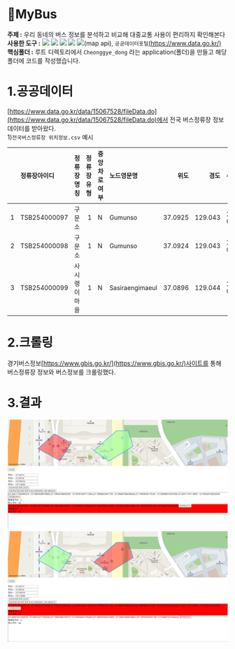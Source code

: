 # 🚌MyBus
<b>주제 :</b> 우리 동네의 버스 정보를 분석하고 비교해 대중교통 사용이 편리하지 확인해본다               
<b>사용한 도구 :</b> <img src="https://img.shields.io/badge/Python-3776AB?style=flat-square&logo=python&logoColor=white"/> <img src="https://img.shields.io/badge/Django-092E20?style=flat-square&logo=django&logoColor=white"/> <img src="https://img.shields.io/badge/Pandas-150458?style=flat-square&logo=pandas&logoColor=white"/> <img src="https://img.shields.io/badge/Javascript-F7DF1E?style=flat-square&logo=javascript&logoColor=black"/> <img src="https://img.shields.io/badge/Kakao-FFCD00?style=flat-square&logo=kakao&logoColor=black"/>(map api), `공공데이터포털`[(https://www.data.go.kr/)](https://www.data.go.kr/)      
<b>핵심폴더 :</b> 루트 디렉토리에서 `Cheonggye_dong` 라는 application(폴더)을 만들고 해당 폴더에 코드를 작성했습니다.         

# 1.공공데이터
[https://www.data.go.kr/data/15067528/fileData.do](https://www.data.go.kr/data/15067528/fileData.do)에서 전국 버스정류장 정보 데이터를 받아왔다.         
1)`전국버스정류장 위치정보.csv` 예시

|    | 정류장아이디   | 정류장 명칭   |   정류장 유형 | 중앙차로 여부   | 노드영문명      |    위도 |    경도 | 수집일시            |   단축아이디 |   도시코드 | 도시명   |
|---:|:---------------|:--------------|--------------:|:----------------|:----------------|--------:|--------:|:--------------------|-------------:|-----------:|:---------|
|  1 | TSB254000097   | 구문소        |             1 | N               | Gumunso         | 37.0925 | 129.043 | 2021/09/16 04:01:26 |   2.5401e+06 |      32050 | 태백시   |
|  2 | TSB254000098   | 구문소        |             1 | N               | Gumunso         | 37.0924 | 129.043 | 2021/09/16 04:01:26 |   2.5401e+06 |      32050 | 태백시   |
|  3 | TSB254000099   | 사시랭이마을  |             1 | N               | Sasiraengimaeul | 37.0896 | 129.044 | 2021/09/16 04:01:26 |   

# 2.크롤링
경기버스정보[https://www.gbis.go.kr/](https://www.gbis.go.kr/)사이트를 통해 버스정류장 정보와 버스정보를 크롤링했다.

# 3.결과
<img src="https://github.com/SHINDongHyeo/MyBus/blob/main/images/%EA%B2%B0%EA%B3%BC1.png"/>            
<img src="https://github.com/SHINDongHyeo/MyBus/blob/main/images/%EA%B2%B0%EA%B3%BC2.png"/>